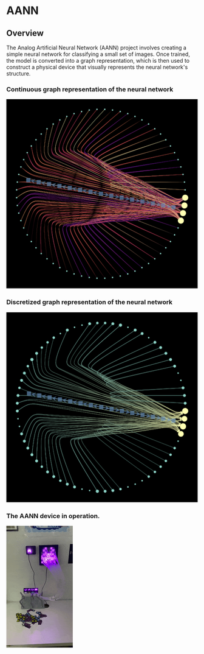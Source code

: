 # AANN

## Overview
The Analog Artificial Neural Network (AANN) project involves creating a simple neural network for classifying a small set of images. Once trained, the model is converted into a graph representation, which is then used to construct a physical device that visually represents the neural network's structure.

### Continuous graph representation of the neural network
![](assets/continuous-graph-mini.png)

### Discretized graph representation of the neural network
![](assets/discretized-graph-mini.png)

### The AANN device in operation.
![](assets/aann.gif)
